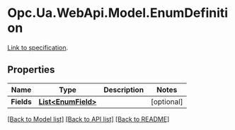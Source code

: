 # Opc.Ua.WebApi.Model.EnumDefinition
[Link to specification](https://reference.opcfoundation.org/v105/Core/docs/Part5/12.2.12/#12.2.12.4).

## Properties

Name | Type | Description | Notes
------------ | ------------- | ------------- | -------------
**Fields** | [**List&lt;EnumField&gt;**](EnumField.md) |  | [optional] 

[[Back to Model list]](../README.md#documentation-for-models) [[Back to API list]](../README.md#documentation-for-api-endpoints) [[Back to README]](../README.md)

